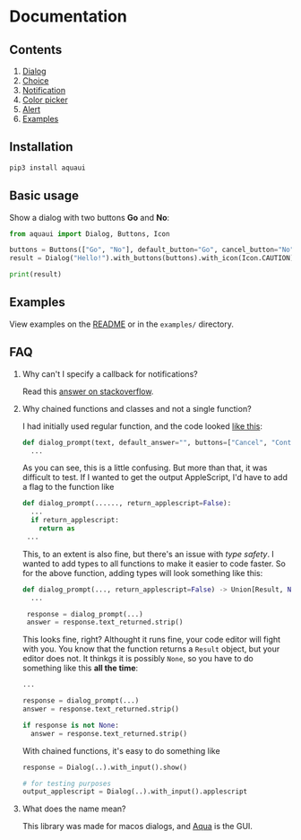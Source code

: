 # Documentation

## Contents

1. [Dialog](https://github.com/ninest/aquaui/blob/master/docs/1-dialog.md)
2. [Choice](https://github.com/ninest/aquaui/blob/master/docs/2-choice.md)
3. [Notification](https://github.com/ninest/aquaui/blob/master/docs/3-notification.md)
4. [Color picker](https://github.com/ninest/aquaui/blob/master/docs/4-color_picker.md)
5. [Alert](https://github.com/ninest/aquaui/blob/master/docs/5-alert.md)
6. [Examples](https://github.com/ninest/aquaui#Examples)

## Installation

```bash
pip3 install aquaui
```

## Basic usage

Show a dialog with two buttons **Go** and **No**:

```py
from aquaui import Dialog, Buttons, Icon

buttons = Buttons(["Go", "No"], default_button="Go", cancel_button="No")
result = Dialog("Hello!").with_buttons(buttons).with_icon(Icon.CAUTION).show()

print(result)
```

## Examples

View examples on the [README](https://github.com/ninest/aquaui#Examples) or in the `examples/` directory.

## FAQ

1. Why can't I specify a callback for notifications?

   Read this [answer on stackoverflow](https://stackoverflow.com/a/62248246/8677167).

2. Why chained functions and classes and not a single function?

   I had initially used regular function, and the code looked [like this](https://github.com/ninest/aquaui/blob/f4b35f05b0b5689f22e35bfe1d0af30599db7adc/as.py#L5):

   ```py
   def dialog_prompt(text, default_answer="", buttons=["Cancel", "Continue"], default_button=None, cancel_button=None, icon=None, password=False):
     ...
   ```

   As you can see, this is a little confusing. But more than that, it was difficult to test. If I wanted to get the output AppleScript, I'd have to add a flag to the function like

   ```py
   def dialog_prompt(......, return_applescript=False):
     ...
     if return_applescript:
       return as
    ...
   ```

   This, to an extent is also fine, but there's an issue with _type safety_. I wanted to add types to all functions to make it easier to code faster. So for the above function, adding types will look something like this:

   ```py
   def dialog_prompt(..., return_applescript=False) -> Union[Result, None]:
     ...

    response = dialog_prompt(...)
    answer = response.text_returned.strip()
   ```

   This looks fine, right? Althought it runs fine, your code editor will fight with you. You know that the function returns a `Result` object, but your editor does not. It thinkgs it is possibly `None`, so you have to do something like this **all the time**:

   ```py
   ...

   response = dialog_prompt(...)
   answer = response.text_returned.strip()

   if response is not None:
     answer = response.text_returned.strip()
   ```

   With chained functions, it's easy to do something like

   ```py
   response = Dialog(..).with_input().show()

   # for testing purposes
   output_applescript = Dialog(..).with_input().applescript
   ```

3. What does the name mean?

   This library was made for macos dialogs, and [Aqua](<https://en.m.wikipedia.org/wiki/Aqua_(user_interface)>) is the GUI.
